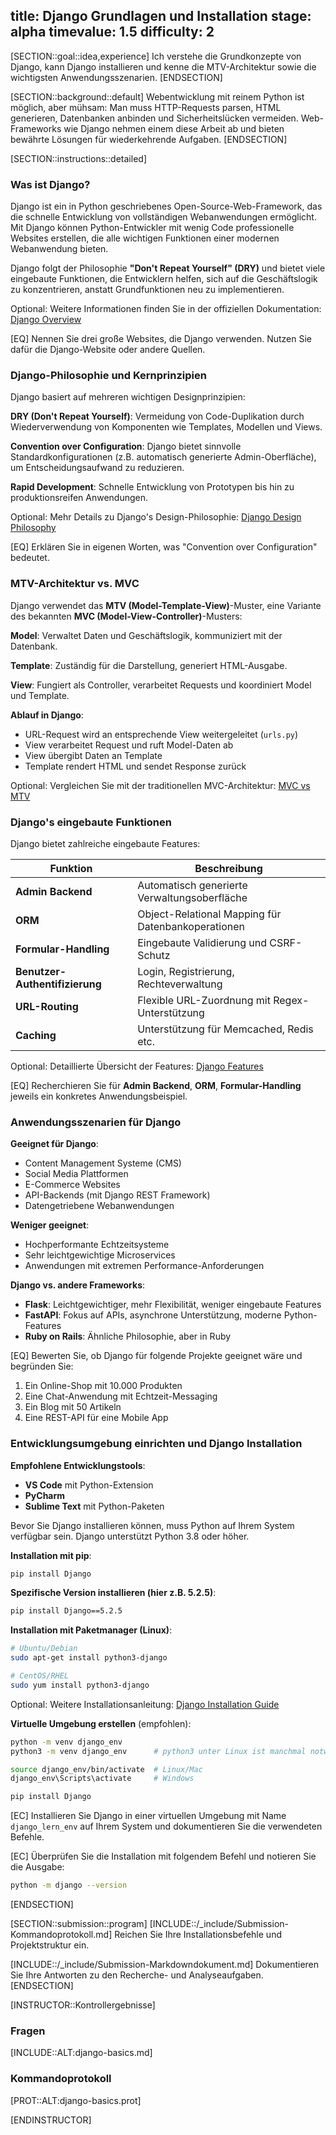 title: Django Grundlagen und Installation
stage: alpha
timevalue: 1.5
difficulty: 2
---

[SECTION::goal::idea,experience]
Ich verstehe die Grundkonzepte von Django, kann Django installieren und kenne die 
MTV-Architektur sowie die wichtigsten Anwendungsszenarien.
[ENDSECTION]

[SECTION::background::default]
Webentwicklung mit reinem Python ist möglich, aber mühsam: Man muss HTTP-Requests parsen, 
HTML generieren, Datenbanken anbinden und Sicherheitslücken vermeiden. 
Web-Frameworks wie Django nehmen einem diese Arbeit ab und bieten bewährte Lösungen 
für wiederkehrende Aufgaben.
[ENDSECTION]

[SECTION::instructions::detailed]

### Was ist Django?

Django ist ein in Python geschriebenes Open-Source-Web-Framework, das die schnelle 
Entwicklung von vollständigen Webanwendungen ermöglicht. 
Mit Django können Python-Entwickler mit wenig Code professionelle Websites erstellen, 
die alle wichtigen Funktionen einer modernen Webanwendung bieten.

Django folgt der Philosophie **"Don't Repeat Yourself" (DRY)** und bietet viele 
eingebaute Funktionen, die Entwicklern helfen, sich auf die Geschäftslogik zu konzentrieren, 
anstatt Grundfunktionen neu zu implementieren.

Optional: Weitere Informationen finden Sie in der offiziellen Dokumentation: 
[Django Overview](https://docs.djangoproject.com/en/stable/intro/overview/)

[EQ] Nennen Sie drei große Websites, die Django verwenden. 
Nutzen Sie dafür die Django-Website oder andere Quellen.
<!-- time estimate: 10 min -->

### Django-Philosophie und Kernprinzipien

Django basiert auf mehreren wichtigen Designprinzipien:

**DRY (Don't Repeat Yourself)**: Vermeidung von Code-Duplikation durch Wiederverwendung 
von Komponenten wie Templates, Modellen und Views.

**Convention over Configuration**: Django bietet sinnvolle Standardkonfigurationen 
(z.B. automatisch generierte Admin-Oberfläche), um Entscheidungsaufwand zu reduzieren.

**Rapid Development**: Schnelle Entwicklung von Prototypen bis hin zu produktionsreifen 
Anwendungen.

Optional: Mehr Details zu Django's Design-Philosophie: 
[Django Design Philosophy](https://docs.djangoproject.com/en/stable/misc/design-philosophies/)

[EQ] Erklären Sie in eigenen Worten, was "Convention over Configuration" bedeutet.
<!-- time estimate: 10 min -->

### MTV-Architektur vs. MVC

Django verwendet das **MTV (Model-Template-View)**-Muster, eine Variante des bekannten 
**MVC (Model-View-Controller)**-Musters:

**Model**: Verwaltet Daten und Geschäftslogik, kommuniziert mit der Datenbank.

**Template**: Zuständig für die Darstellung, generiert HTML-Ausgabe.

**View**: Fungiert als Controller, verarbeitet Requests und koordiniert Model und Template.

**Ablauf in Django**:

- URL-Request wird an entsprechende View weitergeleitet (`urls.py`)
- View verarbeitet Request und ruft Model-Daten ab
- View übergibt Daten an Template
- Template rendert HTML und sendet Response zurück

Optional: Vergleichen Sie mit der traditionellen MVC-Architektur: 
[MVC vs MTV](https://www.geeksforgeeks.org/difference-between-mvc-and-mvt-design-patterns/)


### Django's eingebaute Funktionen

Django bietet zahlreiche eingebaute Features:

| Funktion | Beschreibung |
|----------|--------------|
| **Admin Backend** | Automatisch generierte Verwaltungsoberfläche |
| **ORM** | Object-Relational Mapping für Datenbankoperationen |
| **Formular-Handling** | Eingebaute Validierung und CSRF-Schutz |
| **Benutzer-Authentifizierung** | Login, Registrierung, Rechteverwaltung |
| **URL-Routing** | Flexible URL-Zuordnung mit Regex-Unterstützung |
| **Caching** | Unterstützung für Memcached, Redis etc. |

Optional: Detaillierte Übersicht der Features: 
[Django Features](https://www.djangoproject.com/start/overview/)

[EQ] Recherchieren Sie für **Admin Backend**, **ORM**, **Formular-Handling** jeweils 
ein konkretes Anwendungsbeispiel.
<!-- time estimate: 20 min -->

### Anwendungsszenarien für Django

**Geeignet für Django**:

- Content Management Systeme (CMS)
- Social Media Plattformen
- E-Commerce Websites
- API-Backends (mit Django REST Framework)
- Datengetriebene Webanwendungen

**Weniger geeignet**:

- Hochperformante Echtzeitsysteme
- Sehr leichtgewichtige Microservices
- Anwendungen mit extremen Performance-Anforderungen

**Django vs. andere Frameworks**:

- **Flask**: Leichtgewichtiger, mehr Flexibilität, weniger eingebaute Features
- **FastAPI**: Fokus auf APIs, asynchrone Unterstützung, moderne Python-Features
- **Ruby on Rails**: Ähnliche Philosophie, aber in Ruby

[EQ] Bewerten Sie, ob Django für folgende Projekte geeignet wäre und begründen Sie:

1. Ein Online-Shop mit 10.000 Produkten
2. Eine Chat-Anwendung mit Echtzeit-Messaging
3. Ein Blog mit 50 Artikeln
4. Eine REST-API für eine Mobile App
<!-- time estimate: 20 min -->


### Entwicklungsumgebung einrichten und  Django Installation

**Empfohlene Entwicklungstools**:

- **VS Code** mit Python-Extension
- **PyCharm**
- **Sublime Text** mit Python-Paketen

Bevor Sie Django installieren können, muss Python auf Ihrem System verfügbar sein. 
Django unterstützt Python 3.8 oder höher.

**Installation mit pip**:
```bash
pip install Django
```

**Spezifische Version installieren (hier z.B. 5.2.5)**:
```bash
pip install Django==5.2.5
```

**Installation mit Paketmanager (Linux)**:
```bash
# Ubuntu/Debian
sudo apt-get install python3-django

# CentOS/RHEL
sudo yum install python3-django
```

Optional: Weitere Installationsanleitung: 
[Django Installation Guide](https://www.w3schools.com/django/django_install_django.php)

**Virtuelle Umgebung erstellen** (empfohlen):
```bash
python -m venv django_env
python3 -m venv django_env      # python3 unter Linux ist manchmal notwendig

source django_env/bin/activate  # Linux/Mac
django_env\Scripts\activate     # Windows

pip install Django
```


[EC] Installieren Sie Django in einer virtuellen Umgebung mit Name `django_lern_env` auf 
Ihrem System und dokumentieren Sie die verwendeten Befehle.

[EC] Überprüfen Sie die Installation mit folgendem Befehl und notieren Sie die Ausgabe:
```bash
python -m django --version
```

<!-- time estimate: 30 min -->

[ENDSECTION]

[SECTION::submission::program]
[INCLUDE::/_include/Submission-Kommandoprotokoll.md]
Reichen Sie Ihre Installationsbefehle und Projektstruktur ein.

[INCLUDE::/_include/Submission-Markdowndokument.md]
Dokumentieren Sie Ihre Antworten zu den Recherche- und Analyseaufgaben.
[ENDSECTION]

[INSTRUCTOR::Kontrollergebnisse]

### Fragen
[INCLUDE::ALT:django-basics.md]

### Kommandoprotokoll
[PROT::ALT:django-basics.prot]

[ENDINSTRUCTOR]